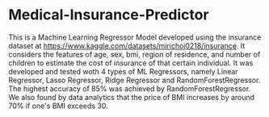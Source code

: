 # Medical-Insurance-Predictor

This is a Machine Learning Regressor Model developed using the insurance dataset at https://www.kaggle.com/datasets/mirichoi0218/insurance. 
It considers the features of age, sex, bmi, region of residence, and number of children to estimate the cost of insurance of that certain individual.
It was developed and tested woth 4 types of ML Regressors, namely Linear Regressor, Lasso Regressor, Ridge Regressor and RandomForestRegressor.
The highest accuracy of 85% was achieved by RandomForestRegressor. We also found by data analytics that the price of BMI increases by around 70% if one's BMI exceeds 30. 

